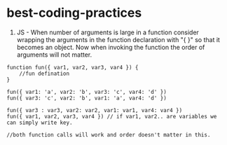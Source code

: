# best-coding-practices

1. JS - When number of arguments is large in a function consider wrapping the arguments in the function declaration with "{ }" so that it becomes an object. Now when invoking the function the order of arguments will not matter.

```
function fun({ var1, var2, var3, var4 }) {
    //fun defination
}

fun({ var1: 'a', var2: 'b', var3: 'c', var4: 'd' })
fun({ var3: 'c', var2: 'b', var1: 'a', var4: 'd' })

fun({ var3 : var3, var2: var2, var1: var1, var4: var4 })
fun({ var1, var2, var3, var4 }) // if var1, var2.. are variables we can simply write key.

//both function calls will work and order doesn't matter in this.
```
